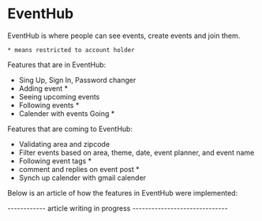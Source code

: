 # EventHub
EventHub is where people can see events, create events and join them. 

    * means restricted to account holder

Features that are in EventHub:
  - Sing Up, Sign In, Password changer
  - Adding event *
  - Seeing upcoming events
  - Following events *
  - Calender with events Going *


Features that are coming to EventHub:
  - Validating area and zipcode
  - Filter events based on area, theme, date, event planner, and event name
  - Following event tags * 
  - comment and replies on event post *
  - Synch up calender with gmail calender





Below is an article of how the features in EventHub were implemented: 
  
------------  article writing in progress ------------------------------
